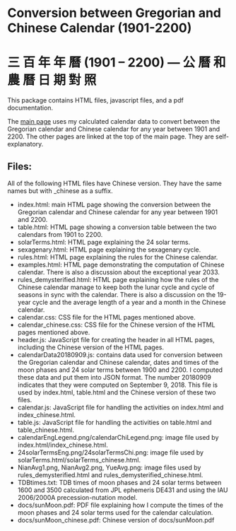 # Conversion between Gregorian and Chinese Calendar (1901-2200) 
# 三 百 年 年 曆 (1901 – 2200) — 公 曆 和 農 曆 日 期 對 照

This package contains HTML files, javascript files, and a pdf documentation. 

The [main page](https://ytliu0.github.io/ChineseCalendar/) uses my calculated calendar data to convert between the Gregorian calendar and Chinese calendar for any year between 1901 and 2200. The other pages are linked at the top of the main page. They are self-explanatory. 

## Files:

All of the following HTML files have Chinese version. They have the same names but with \_chinese as a suffix.

- index.html: main HTML page showing the conversion between the Gregorian calendar and Chinese calendar for any year between 1901 and 2200. 
- table.html: HTML page showing a conversion table between the two calendars from 1901 to 2200.
- solarTerms.html: HTML page explaining the 24 solar terms.
- sexagenary.html: HTML page explaining the sexagenary cycle.
- rules.html: HTML page explaining the rules for the Chinese calendar.
- examples.html: HTML page demonstrating the computation of Chinese calendar. There is also a discussion about the exceptional year 2033. 
- rules_demysterified.html: HTML page explaining how the rules of the Chinese calendar manage to keep both the lunar cycle and cycle of seasons in sync with the calendar. There is also a discussion on the 19-year cycle and the average length of a year and a month in the Chinese calendar.
- calendar.css: CSS file for the HTML pages mentioned above. 
- calendar_chinese.css: CSS file for the Chinese version of the HTML pages mentioned above.
- header.js: JavaScript file for creating the header in all HTML pages, including the Chinese version of the HTML pages.
- calendarData20180909.js: contains data used for conversion between the Gregorian calendar and Chinese calendar, dates and times of the moon phases and 24 solar terms between 1900 and 2200. I computed these data and put them into JSON format. The number 20180909 indicates that they were computed on September 9, 2018. This file is used by index.html, table.html and the Chinese version of these two files.
- calendar.js: JavaScript file for handling the activities on index.html and index_chinese.html.
- table.js: JavaScript file for handling the activities on table.html and table_chinese.html.
- calendarEngLegend.png/calendarChiLegend.png: image file used by index.html/index_chinese.html.
- 24solarTermsEng.png/24solarTermsChi.png: image file used by solarTerms.html/solarTerms_chinese.html.
- NianAvg1.png, NianAvg2.png, YueAvg.png: image files used by rules_demysterified.html and rules_demysterified_chinese.html.
- TDBtimes.txt: TDB times of moon phases and 24 solar terms between 1600 and 3500 calculated from JPL ephemeris DE431 and using the IAU 2006/2000A precession-nutation model. 
- docs/sunMoon.pdf: PDF file explaining how I compute the times of the moon phases and 24 solar terms used for the calendar calculation. 
- docs/sunMoon_chinese.pdf: Chinese version of docs/sunMoon.pdf
